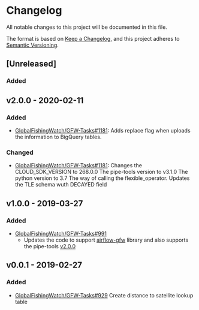 # Changelog

All notable changes to this project will be documented in this file.

The format is based on [Keep a
Changelog](https://keepachangelog.com/en/1.0.0/), and this project adheres to
[Semantic Versioning](https://semver.org/spec/v2.0.0.html).

## [Unreleased]

### Added

## v2.0.0 - 2020-02-11

### Added

* [GlobalFishingWatch/GFW-Tasks#1181](https://github.com/GlobalFishingWatch/GFW-Tasks/issues/1181): Adds
  replace flag when uploads the information to BigQuery tables.


### Changed

* [GlobalFishingWatch/GFW-Tasks#1181](https://github.com/GlobalFishingWatch/GFW-Tasks/issues/1181): Changes
  the CLOUD_SDK_VERSION to 268.0.0
  The pipe-tools version to v3.1.0
  The python version to 3.7
  The way of calling the flexible_operator.
  Updates the TLE schema wuth DECAYED field

## v1.0.0 - 2019-03-27

### Added

* [GlobalFishingWatch/GFW-Tasks#991](https://github.com/GlobalFishingWatch/GFW-Tasks/issues/991)
  * Updates the code to support [airflow-gfw](https://github.com/GlobalFishingWatch/airflow-gfw) library and also supports the pipe-tools [v2.0.0](https://github.com/GlobalFishingWatch/pipe-tools/releases/tag/v2.0.0)

## v0.0.1 - 2019-02-27

### Added

* [GlobalFishingWatch/GFW-Tasks#929](https://github.com/GlobalFishingWatch/GFW-Tasks/issues/929)
  Create distance to satellite lookup table
